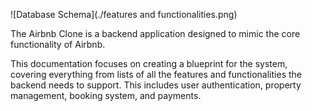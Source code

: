 ![Database Schema](./features and functionalities.png)

The Airbnb Clone is a backend application designed to mimic the core functionality of Airbnb.

This documentation focuses on creating a blueprint for the system, covering everything from lists of all the features and functionalities the backend needs to support. This includes user authentication, property management, booking system, and payments.
